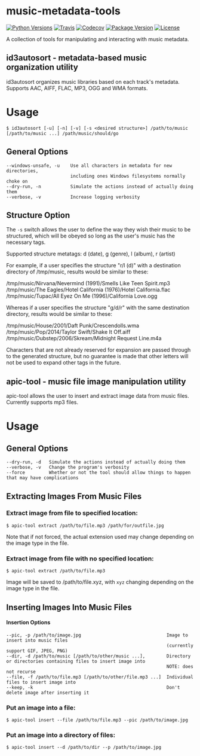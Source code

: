 music-metadata-tools
====================

[![Python Versions](https://img.shields.io/pypi/pyversions/music-metadata-tools?style=for-the-badge)](https://pypi.org/project/music-metadata-tools/)
[![Travis](https://img.shields.io/travis/mischif/music-metadata-tools.svg?style=for-the-badge)](https://travis-ci.org/mischif/music-metadata-tools)
[![Codecov](https://img.shields.io/codecov/c/github/mischif/music-metadata-tools.svg?style=for-the-badge)](https://codecov.io/gh/mischif/music-metadata-tools)
[![Package Version](https://img.shields.io/pypi/v/music-metadata-tools?style=for-the-badge)](https://pypi.org/project/music-metadata-tools/)
[![License](https://img.shields.io/pypi/l/music-metadata-tools?style=for-the-badge)](https://pypi.org/project/music-metadata-tools/)

A collection of tools for manipulating and interacting with music metadata.


id3autosort - metadata-based music organization utility
-------------------------------------------------------

id3autosort organizes music libraries based on each track's metadata. Supports AAC, AIFF, FLAC, MP3, OGG and WMA formats.

# Usage

	$ id3autosort [-u] [-n] [-v] [-s <desired structure>] /path/to/music [/path/to/music ...] /path/music/should/go


## General Options

	--windows-unsafe, -u	Use all characters in metadata for new directories,
							including ones Windows filesystems normally choke on
	--dry-run, -n			Simulate the actions instead of actually doing them
	--verbose, -v			Increase logging verbosity


## Structure Option

The `-s` switch allows the user to define the way they wish their music to be structured, which will be obeyed so long as the user's music has the necessary tags.

Supported structure metatags: d (date), g (genre), l (album), r (artist)

For example, if a user specifies the structure "r/l (d)" with a destination directory of /tmp/music, results would be similar to these:

/tmp/music/Nirvana/Nevermind (1991)/Smells Like Teen Spirit.mp3  
/tmp/music/The Eagles/Hotel California (1976)/Hotel California.flac  
/tmp/music/Tupac/All Eyez On Me (1996)/California Love.ogg

Whereas if a user specifies the structure "g/d/r" with the same destination directory, results would be similar to these:

/tmp/music/House/2001/Daft Punk/Crescendolls.wma  
/tmp/music/Pop/2014/Taylor Swift/Shake It Off.aiff  
/tmp/music/Dubstep/2006/Skream/Midnight Request Line.m4a

Characters that are not already reserved for expansion are passed through to the generated structure, but no guarantee is made that other letters will not be used to expand other tags in the future.


apic-tool - music file image manipulation utility
-------------------------------------------------

apic-tool allows the user to insert and extract image data from music files. Currently supports mp3 files.

# Usage

General Options
---------------

	--dry-run, -d	Simulate the actions instead of actually doing them
	--verbose, -v	Change the program's verbosity
	--force			Whether or not the tool should allow things to happen that may have complications


Extracting Images From Music Files
----------------------------------

### Extract image from file to specified location:

	$ apic-tool extract /path/to/file.mp3 /path/for/outfile.jpg

Note that if not forced, the actual extension used may change depending on the image type in the file.


### Extract image from file with no specified location:

	$ apic-tool extract /path/to/file.mp3

Image will be saved to /path/to/file.xyz, with `xyz` changing depending on the image type in the file.


Inserting Images Into Music Files
---------------------------------

#### Insertion Options

	--pic, -p /path/to/image.jpg								Image to insert into music files
																(currently support GIF, JPEG, PNG)
	--dir, -d /path/to/music [/path/to/other/music ...],		Directory or directories containing files to insert image into
																NOTE: does not recurse
	--file, -f /path/to/file.mp3 [/path/to/other/file.mp3 ...]	Individual files to insert image into
	--keep, -k													Don't delete image after inserting it


### Put an image into a file:

	$ apic-tool insert --file /path/to/file.mp3 --pic /path/to/image.jpg

### Put an image into a directory of files:

	$ apic-tool insert --d /path/to/dir --p /path/to/image.jpg
